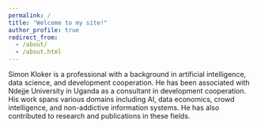 ```yaml
---
permalink: /
title: "Welcome to my site!"
author_profile: true
redirect_from: 
  - /about/
  - /about.html
---
```


Simon Kloker is a professional with a background in artificial intelligence, data science, and development cooperation. He has been associated with Ndejje University in Uganda as a consultant in development cooperation. His work spans various domains including AI, data economics, crowd intelligence, and non-addictive information systems. He has also contributed to research and publications in these fields.
